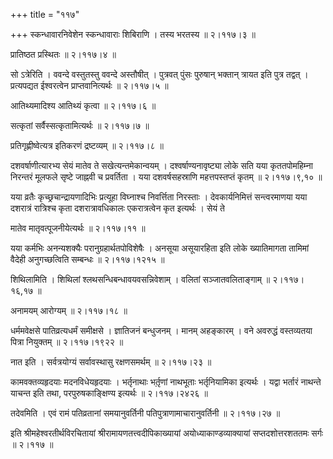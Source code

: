 +++
title = "११७"

+++
स्कन्धावारनिवेशेन स्कन्धावाराः शिबिराणि । तस्य भरतस्य  ॥  २।११७।३  ॥   

  

प्रातिष्ठत प्रस्थितः  ॥  २।११७।४  ॥   

  

सो ऽत्रेरिति । ववन्दे वस्तुतस्तु ववन्दे अस्तौषीत् । पुत्रवत् पुंसः पुरुषान् भक्तान् त्रायत इति पुत्र तद्वत् । प्रत्यपद्यत ईश्वरत्वेन प्राप्तवानित्यर्थः  ॥  २।११७।५  ॥   

  

आतिथ्यमादिश्य आतिथ्यं कृत्वा  ॥  २।११७।६  ॥   

  

सत्कृतां सर्वैस्सत्कृतामित्यर्थः  ॥  २।११७।७  ॥   

  

प्रतिगृह्णीष्वेत्यत्र इतिकरणं द्रष्टव्यम्  ॥  २।११७।८  ॥   

  

दशवर्षाणीत्यारभ्य सेयं मातेव ते सखेत्यन्तमेकान्वयम् । दश्वर्षाण्यनावृष्ट्या लोके सति यया कृततपोमहिम्ना निरन्तरं मूलफले सृष्टे जाह्नवी च प्रवर्तिता । यया दशवर्षसहस्राणि महत्तपस्तप्तं कृतम्  ॥  २।११७।९,१०  ॥   

  

यया व्रतैः कृच्छ्रचान्द्रायणादिभिः प्रत्यूहा विघ्नाश्च निवर्त्तिता निरस्ताः । देवकार्यनिमित्तं सन्त्वरमाणया यया दशरात्रं रात्रिश्च कृता दशरात्रावधिकालः एकरात्रत्वेन कृत इत्यर्थः । सेयं ते  

मातेव मातृवत्पूजनीयेत्यर्थः  ॥  २।११७।११  ॥   

  

यया कर्मभिः अनन्यशक्यैः परानुग्रहार्थतपोविशेषैः । अनसूया असूयारहिता इति लोके ख्यातिमागता तामिमां वैदेही अनुगच्छत्विति सम्बन्धः  ॥  २।११७।१२१५  ॥   

  

शिथिलामिति । शिथिलां श्लथसन्धिबन्धावयवसन्निवेशाम् । वलितां सञ्जातवलिताङ्गाम्  ॥  २।११७।१६,१७  ॥   

  

अनामयम् आरोग्यम्  ॥  २।११७।१८  ॥   

  

धर्ममवेक्षसे पातिव्रत्यधर्मं समीक्षसे । ज्ञातिजनं बन्धुजनम् । मानम् अहङ्कारम् । वने अवरुद्धं वस्तव्यतया पित्रा नियुक्तम्  ॥  २।११७।१९२२  ॥   

  

नात इति । सर्वत्रयोग्यं सर्वावस्थासु रक्षणसमर्थम्  ॥  २।११७।२३  ॥   

  

कामवक्तव्यहृदयाः मदनविधेयहृदयाः । भर्तृनाथाः भर्तृ़णां नाथभूताः भर्तृनियामिका इत्यर्थः । यद्वा भर्तारं नाथन्ते याचन्त इति तथा, परपुरुषकाङ्क्षिण्य इत्यर्थः  ॥  २।११७।२४२६  ॥   

  

तदेवमिति । एवं रामं पतिव्रतानां समयानुवर्तिनी पतिपुत्राणामाचारानुवर्तिनी  ॥  २।११७।२७  ॥   

  

इति श्रीमहेश्वरतीर्थविरचितायां श्रीरामायणतत्त्वदीपिकाख्यायां अयोध्याकाण्डव्याक्यायां सप्तदशोत्तरशततमः सर्गः  ॥  २।११७  ॥   

  

  

